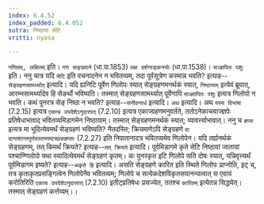 ```yaml
---
index: 6.4.52
index_padded: 6.4.052
sutra: निष्ठायां सेटि
vritti: nyasa

---
```

`गणितम्, लक्षितम्` इति। `गण सङ्ख्याने` (धा.पा.1853) `लक्ष दर्शनाङ्कनयोः` (धा.पा.1538)।
`सञ्ज्ञपितः पशुः` इति। ननु चात्र यदि `सेटि` इति वचनादनेन न भवितव्यम्, तदा पूर्वसूत्रेण कस्मान्न भवति? इत्याह--`सेङ्ग्रहणसामर्थ्यात्` इत्यादि। यदि ह्यनिटि पूर्वेण णिलोपः स्यात् सेङ्ग्रहणमनर्थकं स्यात्, `निष्ठायाम्` इत्येवं ब्रूयात्, आरम्भसामर्थ्यादेव हि सेङर्थो भविष्यति। तस्मात् सेङ्ग्रहणसामर्थ्यात् पूर्वेणापि `सञ्ज्ञापितः पशुः` इत्यत्र णिलोपो न भवति। कथं पुनरत्र सेङ् निष्ठा न भवति? इत्याह--`सनीवन्तर्ध` इत्यादि। `अथ` इत्यादि। अथ `यस्य विभाषा` (7.2.15) इत्यत्र `एकाच उपदेशेऽनुदात्तात्` (7.2.10) इत्यत्र एकाज्ग्रहणमनुवर्तते, ततोऽनेकाच्त्वाज्ज्ञपेः प्रतिषेधाभावाद् भवितव्यमिडागमेन निष्ठायाम्। तस्मात् सेङ्ग्रहणमनर्थकं स्यात्; व्यावर्त्त्याभावात्। ननु च `ज्ञप्तः` इत्यत्र मा भूदित्येवमर्थं सेङ्ग्रहणं भविष्यति? नैतदस्ति; क्रियमाणेऽपि सेङ्ग्रहणे `वा दान्तशान्तपूर्णदस्तस्पष्टच्छन्नज्ञप्ताः` (7.2.27) इति निपातानादत्र भवितव्यमेव णिलोपेन।
यदि तर्ह्यनर्थकं सेङ्ग्रहणम्, तत् किमर्थं क्रियते? इत्याह--`तत् क्रियते` इत्यादि। पूर्वमिडागमे कृते सेटि निष्ठायां जातायां पश्चाण्णिलोपो यथा स्यादित्येवमर्थं सेङ्ग्रहणं कृतम्। कः पुनरकृत इटि णिलोपे सति दोषः स्यात्, यन्निवृत्त्यर्थं पूर्वमिडागम इष्यते? इत्याह--`अकृते हि` इत्यादि। असति सेङ्ग्रहणे कारित इति स्थिते णिलोपः प्राप्नोति, इट् च्, तत्र कृताकृतप्रसङ्गित्वेन णिलोपेनैव भवितव्यम्; णिलोपे च सत्येकदेशविकृतसयानन्यत्वात् स एवायं करोतिरिति `एकाच उपदेशेऽनुदात्तात्` (7.2.10) इतीट्प्रतिषेधः प्रसज्येत, ततश्च `कारितम्` इत्येतन्न सिद्ध्येत्। तस्मात् सेङ्ग्रहणं कर्त्तव्यम्।।